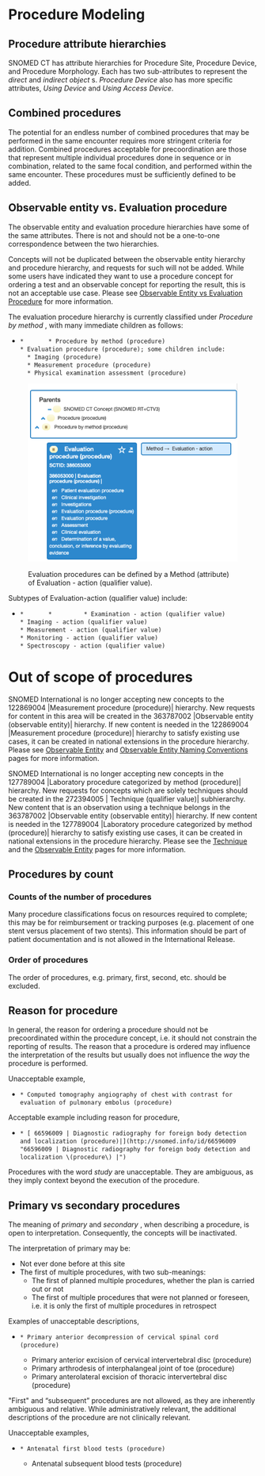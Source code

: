 # Procedure Modeling

## Procedure attribute hierarchies 

SNOMED CT has attribute hierarchies for Procedure Site, Procedure Device, and Procedure Morphology. Each has two sub-attributes to represent the _direct_ and _indirect object_ s.  _Procedure Device_ also has more specific attributes,  _Using Device_ and  _Using Access Device_.

## Combined procedures

The potential for an endless number of combined procedures that may be performed in the same encounter requires more stringent criteria for addition. Combined procedures acceptable for precoordination are those that represent multiple individual procedures done in sequence or in combination, related to the same focal condition, and performed within the same encounter. These procedures must be sufficiently defined to be added.

## Observable entity vs. Evaluation procedure

The observable entity and evaluation procedure hierarchies have some of the same attributes. There is not and should not be a one-to-one correspondence between the two hierarchies.

Concepts will not be duplicated between the observable entity hierarchy and procedure hierarchy, and requests for such will not be added. While some users have indicated they want to use a procedure concept for ordering a test and an observable concept for reporting the result, this is not an acceptable use case. Please see [Observable Entity vs Evaluation Procedure](Observable-Entity_174690597.html) for more information. 

The evaluation procedure hierarchy is currently classified under  _Procedure by method_ , with many immediate children as follows:

  *     *       * Procedure by method (procedure)
        * Evaluation procedure (procedure); some children include:
          * Imaging (procedure)
          * Measurement procedure (procedure)
          * Physical examination assessment (procedure)

<figure><img src="images/174691284.png" alt="" title=""><figcaption><p>Evaluation procedures can be defined by a Method (attribute) of Evaluation - action (qualifier value).</p></figcaption></figure>

  

Subtypes of Evaluation-action (qualifier value) include: 

  *     *       *         * Examination - action (qualifier value)
        * Imaging - action (qualifier value)
        * Measurement - action (qualifier value)
        * Monitoring - action (qualifier value)
        * Spectroscopy - action (qualifier value)

# Out of scope of procedures

SNOMED International is no longer accepting new concepts to the 122869004 |Measurement procedure (procedure)| hierarchy. New requests for content in this area will be created in the 363787002 |Observable entity (observable entity)| hierarchy. If new content is needed in the 122869004 |Measurement procedure (procedure)| hierarchy to satisfy existing use cases, it can be created in national extensions in the procedure hierarchy. Please see [Observable Entity](Observable-Entity_174690597.html) and [Observable Entity Naming Conventions](Observable-Entity-Naming-Conventions_174690617.html) pages for more information. 

SNOMED International is no longer accepting new concepts in the 127789004 |Laboratory procedure categorized by method (procedure)| hierarchy. New requests for concepts which are solely techniques should be created in the 272394005 | Technique (qualifier value)| subhierarchy. New content that is an observation using a technique belongs in the 363787002 |Observable entity (observable entity)| hierarchy. If new content is needed in the 127789004 |Laboratory procedure categorized by method (procedure)| hierarchy to satisfy existing use cases, it can be created in national extensions in the procedure hierarchy. Please see the [Technique](Technique_229114142.html) and the [Observable Entity](Observable-Entity_174690597.html) pages for more information.

## Procedures by count

### Counts of the number of procedures

Many procedure classifications focus on resources required to complete; this may be for reimbursement or tracking purposes (e.g. placement of one stent versus placement of two stents). This information should be part of patient documentation and is not allowed in the International Release.

### Order of procedures

The order of procedures, e.g. primary, first, second, etc. should be excluded.

## Reason for procedure

In general, the reason for ordering a procedure should not be precoordinated within the procedure concept, i.e. it should not constrain the reporting of results. The reason that a procedure is ordered may influence the interpretation of the results but usually does not influence the _way_ the procedure is performed.

Unacceptable example,

  *     * Computed tomography angiography of chest with contrast for evaluation of pulmonary embolus (procedure)

Acceptable example including reason for procedure,

  *     * [ 66596009 | Diagnostic radiography for foreign body detection and localization (procedure)|](http://snomed.info/id/66596009 "66596009 | Diagnostic radiography for foreign body detection and localization \(procedure\) |")

Procedures with the word _study_ are unacceptable. They are ambiguous, as they imply context beyond the execution of the procedure.

## Primary vs secondary procedures

The meaning of  _primary_ and  _secondary_ , when describing a procedure, is open to interpretation. Consequently, the concepts will be inactivated.

The interpretation of primary may be:

  * Not ever done before at this site
  * The first of multiple procedures, with two sub-meanings:
    * The first of planned multiple procedures, whether the plan is carried out or not
    * The first of multiple procedures that were not planned or foreseen, i.e. it is only the first of multiple procedures in retrospect

Examples of unacceptable descriptions,

  *     * Primary anterior decompression of cervical spinal cord (procedure)
    * Primary anterior excision of cervical intervertebral disc (procedure)
    * Primary arthrodesis of interphalangeal joint of toe (procedure) 
    * Primary anterolateral excision of thoracic intervertebral disc (procedure)

"First" and “subsequent” procedures are not allowed, as they are inherently ambiguous and relative. While administratively relevant, the additional descriptions of the procedure are not clinically relevant. 

Unacceptable examples,

  *     * Antenatal first blood tests (procedure)
    * Antenatal subsequent blood tests (procedure)

